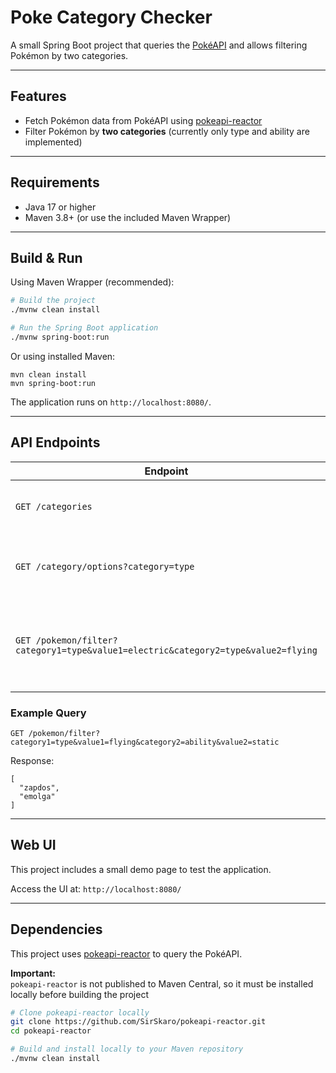 # Poke Category Checker

A small Spring Boot project that queries the [PokéAPI](https://pokeapi.co/) and allows filtering Pokémon by two categories.

---

## Features

- Fetch Pokémon data from PokéAPI using [pokeapi-reactor](https://github.com/SirSkaro/pokeapi-reactor)
- Filter Pokémon by **two categories** (currently only type and ability are implemented)

---

## Requirements

- Java 17 or higher
- Maven 3.8+ (or use the included Maven Wrapper)

---

## Build & Run

Using Maven Wrapper (recommended):

```bash
# Build the project
./mvnw clean install

# Run the Spring Boot application
./mvnw spring-boot:run
```

Or using installed Maven:

    mvn clean install
    mvn spring-boot:run

The application runs on `http://localhost:8080/`.

---

## API Endpoints

| Endpoint | Description |
|----------|-------------|
| `GET /categories` | Returns available category types |
| `GET /category/options?category=type` | Returns possible values for the given category |
| `GET /pokemon/filter?category1=type&value1=electric&category2=type&value2=flying` | Returns a list of Pokémon matching both category-value filters |

### Example Query

    GET /pokemon/filter?category1=type&value1=flying&category2=ability&value2=static

Response:

    [
      "zapdos",
      "emolga"
    ]

---

## Web UI

This project includes a small demo page to test the application.

Access the UI at: `http://localhost:8080/`

---

## Dependencies

This project uses [pokeapi-reactor](https://github.com/SirSkaro/pokeapi-reactor) to query the PokéAPI.

**Important:**  
`pokeapi-reactor` is not published to Maven Central, so it must be installed locally before building the project

```bash
# Clone pokeapi-reactor locally
git clone https://github.com/SirSkaro/pokeapi-reactor.git
cd pokeapi-reactor

# Build and install locally to your Maven repository
./mvnw clean install
```